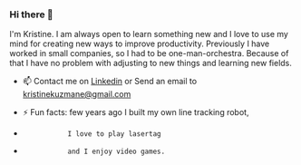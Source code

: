 ### Hi there 👋

I'm Kristine. I am always open to learn something new and I love to use my mind for creating new ways to improve productivity. Previously I have worked in small companies, so I had to be one-man-orchestra. Because of that I have no problem with adjusting to new things and learning new fields.

- 📫 Contact me on [Linkedin](https://www.linkedin.com/in/kkuzmane/) or Send an email to [kristinekuzmane@gmail.com](mailto:kristinekuzmane@gmail.com?subject=[GitHub]%20Source%20Han%20Sans)

- ⚡ Fun facts:  few years ago I built my own line tracking robot, 
-                I love to play lasertag
-                and I enjoy video games.
